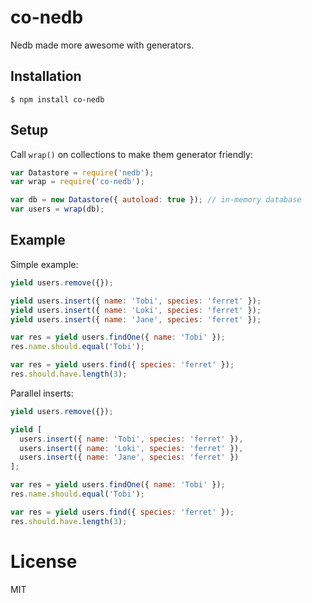 
# co-nedb

  Nedb made more awesome with generators.

## Installation

```
$ npm install co-nedb
```

## Setup

  Call `wrap()` on collections to make them generator friendly:

```js
var Datastore = require('nedb');
var wrap = require('co-nedb');

var db = new Datastore({ autoload: true }); // in-memory database
var users = wrap(db);
```

## Example

  Simple example:

```js
yield users.remove({});

yield users.insert({ name: 'Tobi', species: 'ferret' });
yield users.insert({ name: 'Loki', species: 'ferret' });
yield users.insert({ name: 'Jane', species: 'ferret' });

var res = yield users.findOne({ name: 'Tobi' });
res.name.should.equal('Tobi');

var res = yield users.find({ species: 'ferret' });
res.should.have.length(3);
```

  Parallel inserts:

```js
yield users.remove({});

yield [
  users.insert({ name: 'Tobi', species: 'ferret' }),
  users.insert({ name: 'Loki', species: 'ferret' }),
  users.insert({ name: 'Jane', species: 'ferret' })
];

var res = yield users.findOne({ name: 'Tobi' });
res.name.should.equal('Tobi');

var res = yield users.find({ species: 'ferret' });
res.should.have.length(3);
```

# License

  MIT
